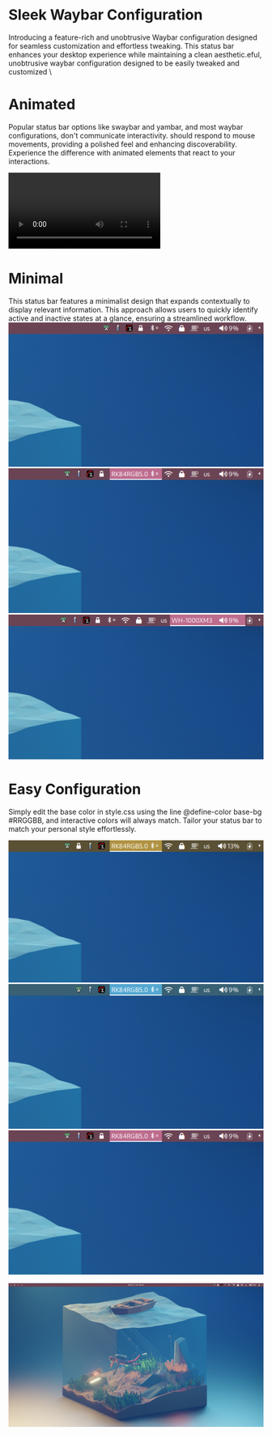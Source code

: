 # Sleek Waybar Configuration
Introducing a feature-rich and unobtrusive Waybar configuration designed for seamless customization and effortless tweaking. This status bar enhances your desktop experience while maintaining a clean aesthetic.eful, unobtrusive waybar configuration designed to be easily tweaked and customized \

# Animated
Popular status bar options like swaybar and yambar, and most waybar configurations, don't communicate interactivity. should respond to mouse movements, providing a polished feel and enhancing discoverability. Experience the difference with animated elements that react to your interactions.

<video controls="" src="/krats/waybar-sleek/raw/branch/master/docs/demonstration.webm">
	<strong>Your browser does not support the HTML5 "video" tag.</strong>
</video>

# Minimal
This status bar features a minimalist design that expands contextually to display relevant information. This approach allows users to quickly identify active and inactive states at a glance, ensuring a streamlined workflow.
![Unexpanded icons](docs/pink_right.webp) 
![Expanding bluetooth](docs/pink_right_hover_bluetooth.webp)
![Expanding wireplumber](docs/pink_right_hover_wireplumber.webp)

# Easy Configuration
Simply edit the base color in style.css using the line @define-color base-bg #RRGGBB, and interactive colors will always match. Tailor your status bar to match your personal style effortlessly.

![Yellow theme](docs/yellow_right_hover_bluetooth.webp)
![Blue theme](docs/blue_right_hover_bluetooth.webp)
![Pink theme](docs/pink_right_hover_bluetooth.webp)

![Waybar desktop](docs/pink_desktop.webp)

